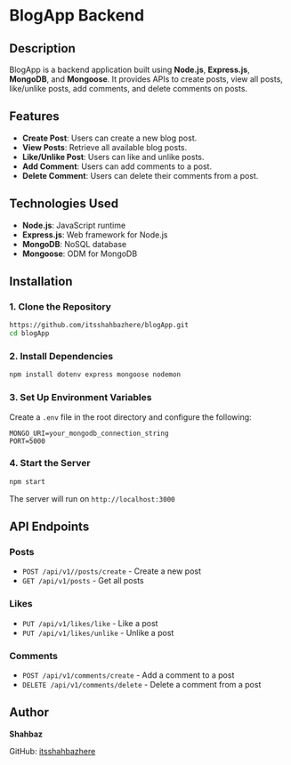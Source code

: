# BlogApp Backend

## Description
BlogApp is a backend application built using **Node.js**, **Express.js**, **MongoDB**, and **Mongoose**. It provides APIs to create posts, view all posts, like/unlike posts, add comments, and delete comments on posts.

## Features
- **Create Post**: Users can create a new blog post.
- **View Posts**: Retrieve all available blog posts.
- **Like/Unlike Post**: Users can like and unlike posts.
- **Add Comment**: Users can add comments to a post.
- **Delete Comment**: Users can delete their comments from a post.

## Technologies Used
- **Node.js**: JavaScript runtime
- **Express.js**: Web framework for Node.js
- **MongoDB**: NoSQL database
- **Mongoose**: ODM for MongoDB

## Installation
### 1. Clone the Repository
```sh
https://github.com/itsshahbazhere/blogApp.git
cd blogApp
```

### 2. Install Dependencies
```sh
npm install dotenv express mongoose nodemon
```

### 3. Set Up Environment Variables
Create a `.env` file in the root directory and configure the following:
```env
MONGO_URI=your_mongodb_connection_string
PORT=5000
```

### 4. Start the Server
```sh
npm start
```

The server will run on `http://localhost:3000`

## API Endpoints

### **Posts**
- `POST /api/v1//posts/create` - Create a new post
- `GET /api/v1/posts` - Get all posts

### **Likes**
- `PUT /api/v1/likes/like` - Like a post
- `PUT /api/v1/likes/unlike` - Unlike a post

### **Comments**
- `POST /api/v1/comments/create` - Add a comment to a post
- `DELETE /api/v1/comments/delete` - Delete a comment from a post

## Author
**Shahbaz**

GitHub: [itsshahbazhere](https://github.com/itsshahbazhere)

